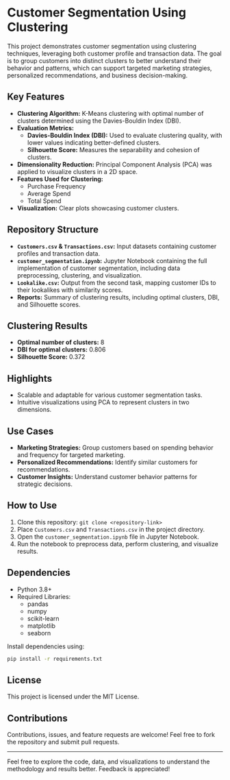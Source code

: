 # **Customer Segmentation Using Clustering**

This project demonstrates customer segmentation using clustering techniques, leveraging both customer profile and transaction data. The goal is to group customers into distinct clusters to better understand their behavior and patterns, which can support targeted marketing strategies, personalized recommendations, and business decision-making.

## **Key Features**
- **Clustering Algorithm:** K-Means clustering with optimal number of clusters determined using the Davies-Bouldin Index (DBI).
- **Evaluation Metrics:**
  - **Davies-Bouldin Index (DBI):** Used to evaluate clustering quality, with lower values indicating better-defined clusters.
  - **Silhouette Score:** Measures the separability and cohesion of clusters.
- **Dimensionality Reduction:** Principal Component Analysis (PCA) was applied to visualize clusters in a 2D space.
- **Features Used for Clustering:**
  - Purchase Frequency
  - Average Spend
  - Total Spend
- **Visualization:** Clear plots showcasing customer clusters.

## **Repository Structure**
- **`Customers.csv` & `Transactions.csv`:** Input datasets containing customer profiles and transaction data.
- **`customer_segmentation.ipynb`:** Jupyter Notebook containing the full implementation of customer segmentation, including data preprocessing, clustering, and visualization.
- **`Lookalike.csv`:** Output from the second task, mapping customer IDs to their lookalikes with similarity scores.
- **Reports:** Summary of clustering results, including optimal clusters, DBI, and Silhouette scores.

## **Clustering Results**
- **Optimal number of clusters:** 8
- **DBI for optimal clusters:** 0.806
- **Silhouette Score:** 0.372

## **Highlights**
- Scalable and adaptable for various customer segmentation tasks.
- Intuitive visualizations using PCA to represent clusters in two dimensions.

## **Use Cases**
- **Marketing Strategies:** Group customers based on spending behavior and frequency for targeted marketing.
- **Personalized Recommendations:** Identify similar customers for recommendations.
- **Customer Insights:** Understand customer behavior patterns for strategic decisions.

## **How to Use**
1. Clone this repository: `git clone <repository-link>`
2. Place `Customers.csv` and `Transactions.csv` in the project directory.
3. Open the `customer_segmentation.ipynb` file in Jupyter Notebook.
4. Run the notebook to preprocess data, perform clustering, and visualize results.

## **Dependencies**
- Python 3.8+
- Required Libraries:
  - pandas
  - numpy
  - scikit-learn
  - matplotlib
  - seaborn

Install dependencies using:
```bash
pip install -r requirements.txt
```

## **License**
This project is licensed under the MIT License.

## **Contributions**
Contributions, issues, and feature requests are welcome! Feel free to fork the repository and submit pull requests.

---

Feel free to explore the code, data, and visualizations to understand the methodology and results better. Feedback is appreciated!
